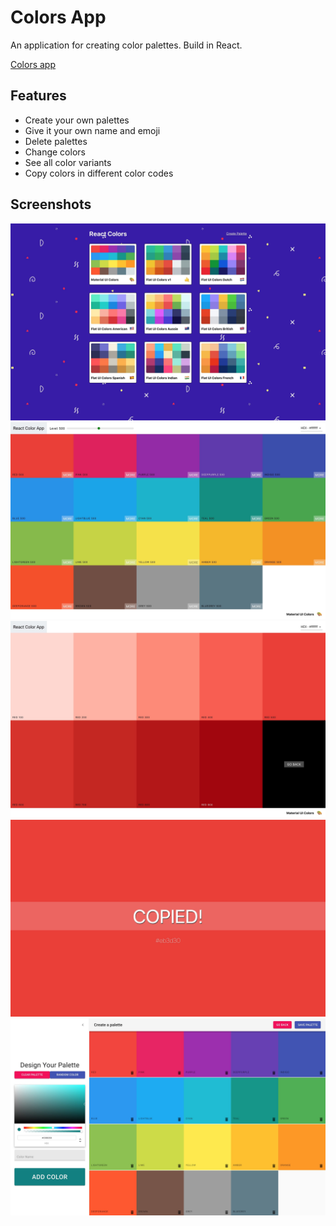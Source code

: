 # Colors App

An application for creating color palettes. Build in React.

[Colors app](https://www.colorsapp.tjebbemarchand.nl/)

## Features

-   Create your own palettes
-   Give it your own name and emoji
-   Delete palettes
-   Change colors
-   See all color variants
-   Copy colors in different color codes

## Screenshots

![Homepage](./docs/1-homepage.jpg)
![Color palette](./docs/2-color-palette.jpg)
![Color variants](./docs/3-color-variant.jpg)
![Color copied](./docs/4-copied.jpg)
![Creating palette](./docs/5-creating-palette.jpg)
